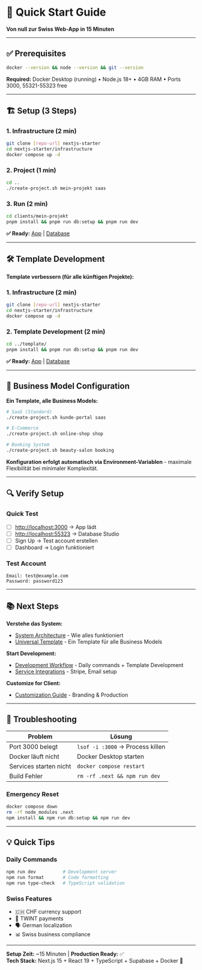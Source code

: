 # 🚀 Quick Start Guide

**Von null zur Swiss Web-App in 15 Minuten**

---

## ✅ Prerequisites

```bash
docker --version && node --version && git --version
```

**Required:** Docker Desktop (running) • Node.js 18+ • 4GB RAM • Ports 3000, 55321-55323 free

---

## 🏗️ Setup (3 Steps)

### 1. Infrastructure (2 min)
```bash
git clone [repo-url] nextjs-starter
cd nextjs-starter/infrastructure
docker compose up -d
```

### 2. Project (1 min)
```bash
cd ..
./create-project.sh mein-projekt saas
```

### 3. Run (2 min)
```bash
cd clients/mein-projekt
pnpm install && pnpm run db:setup && pnpm run dev
```

**✅ Ready:** [App](http://localhost:3000) | [Database](http://localhost:55323)

---

## 🛠️ Template Development

**Template verbessern (für alle künftigen Projekte):**

### 1. Infrastructure (2 min)
```bash
git clone [repo-url] nextjs-starter
cd nextjs-starter/infrastructure
docker compose up -d
```

### 2. Template Development (2 min)
```bash
cd ../template/
pnpm install && pnpm run db:setup && pnpm run dev
```

**✅ Ready:** [App](http://localhost:3000) | [Database](http://localhost:55323)

---

## 🎯 Business Model Configuration

**Ein Template, alle Business Models:**

```bash
# SaaS (Standard)
./create-project.sh kunde-portal saas

# E-Commerce
./create-project.sh online-shop shop

# Booking System
./create-project.sh beauty-salon booking
```

**Konfiguration erfolgt automatisch via Environment-Variablen** - maximale Flexibilität bei minimaler Komplexität.

---

## 🔍 Verify Setup

### Quick Test
- [ ] [http://localhost:3000](http://localhost:3000) → App lädt
- [ ] [http://localhost:55323](http://localhost:55323) → Database Studio
- [ ] Sign Up → Test account erstellen
- [ ] Dashboard → Login funktioniert

### Test Account
```
Email: test@example.com
Password: password123
```

---

## 📚 Next Steps

**Verstehe das System:**
- [System Architecture](02-system.md) - Wie alles funktioniert
- [Universal Template](03-templates.md) - Ein Template für alle Business Models

**Start Development:**
- [Development Workflow](05-development.md) - Daily commands + Template Development
- [Service Integrations](04-integrations.md) - Stripe, Email setup

**Customize for Client:**
- [Customization Guide](06-customization.md) - Branding & Production

---

## 🐛 Troubleshooting

| Problem | Lösung |
|---------|--------|
| Port 3000 belegt | `lsof -i :3000` → Process killen |
| Docker läuft nicht | Docker Desktop starten |
| Services starten nicht | `docker compose restart` |
| Build Fehler | `rm -rf .next && npm run dev` |

### Emergency Reset
```bash
docker compose down
rm -rf node_modules .next
npm install && npm run db:setup && npm run dev
```

---

## 💡 Quick Tips

### Daily Commands
```bash
npm run dev          # Development server
npm run format       # Code formatting  
npm run type-check   # TypeScript validation
```

### Swiss Features
- 🇨🇭 CHF currency support
- 🔄 TWINT payments
- 🗣️ German localization
- 📊 Swiss business compliance

---

**Setup Zeit:** ~15 Minuten | **Production Ready:** ✅  
**Tech Stack:** Next.js 15 + React 19 + TypeScript + Supabase + Docker 🚀